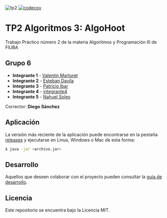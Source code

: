 ![tp2](https://github.com/fiuba/algo3_proyecto_base_tp2/actions/workflows/build.yml/badge.svg) [![codecov](https://codecov.io/gh/fiuba/algo3_proyecto_base_tp2/branch/master/graph/badge.svg)](https://codecov.io/gh/fiuba/algo3_proyecto_base_tp2)

# TP2 Algoritmos 3: AlgoHoot 

Trabajo Práctico número 2 de la materia Algoritmos y Programación III de FIUBA

## Grupo 6

* **Integrante 1** - [Valentín Marturet](https://github.com/ValentinMarturet)
* **Integrante 2** - [Esteban Davila](https://github.com/Estebandavila98)
* **Integrante 3** - [Patricio Ibar](https://github.com/patricioibar)
* **Integrante 4** - [integrante4](https://github.com/integrante4)
* **Integrante 5** - [Nahuel Soles](https://github.com/Nahu2412)

Corrector: **Diego Sánchez**

## Aplicación

La versión más reciente de la aplicación puede encontrarse en la pestaña [releases](https://github.com/fiuba/algo3_proyecto_base_tp2/releases/latest) y ejecutarse en Linux, Windows o Mac de esta forma:

```bash
$ java -jar <archivo.jar>
```

## Desarrollo

Aquellos que deseen colaborar con el proyecto pueden consultar la [guía de desarrollo](./docs/Desarrollo.md).

## Licencia

Este repositorio se encuentra bajo la Licencia MIT.
